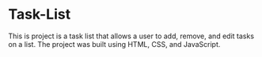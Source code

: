 # Task-List
This is project is a task list that allows a user to add, remove, and edit tasks on a list. 
The project was built using HTML, CSS, and JavaScript. 
